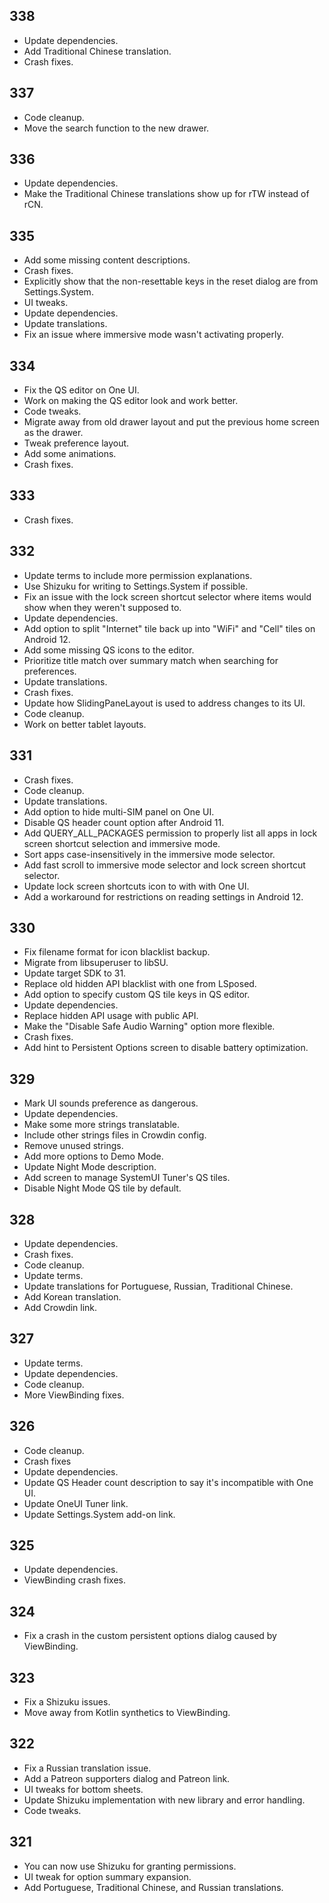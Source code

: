 ## 338
- Update dependencies.
- Add Traditional Chinese translation.
- Crash fixes.

## 337
- Code cleanup.
- Move the search function to the new drawer.

## 336
- Update dependencies.
- Make the Traditional Chinese translations show up for rTW instead of rCN.

## 335
- Add some missing content descriptions.
- Crash fixes.
- Explicitly show that the non-resettable keys in the reset dialog are from Settings.System.
- UI tweaks.
- Update dependencies.
- Update translations.
- Fix an issue where immersive mode wasn't activating properly.

## 334
- Fix the QS editor on One UI.
- Work on making the QS editor look and work better.
- Code tweaks.
- Migrate away from old drawer layout and put the previous home screen as the drawer.
- Tweak preference layout.
- Add some animations.
- Crash fixes.

## 333
- Crash fixes.

## 332
- Update terms to include more permission explanations.
- Use Shizuku for writing to Settings.System if possible.
- Fix an issue with the lock screen shortcut selector where items would show when they weren't supposed to.
- Update dependencies.
- Add option to split "Internet" tile back up into "WiFi" and "Cell" tiles on Android 12.
- Add some missing QS icons to the editor.
- Prioritize title match over summary match when searching for preferences.
- Update translations.
- Crash fixes.
- Update how SlidingPaneLayout is used to address changes to its UI.
- Code cleanup.
- Work on better tablet layouts.

## 331
- Crash fixes.
- Code cleanup.
- Update translations.
- Add option to hide multi-SIM panel on One UI.
- Disable QS header count option after Android 11.
- Add QUERY_ALL_PACKAGES permission to properly list all apps in lock screen shortcut selection and immersive mode.
- Sort apps case-insensitively in the immersive mode selector.
- Add fast scroll to immersive mode selector and lock screen shortcut selector.
- Update lock screen shortcuts icon to with with One UI.
- Add a workaround for restrictions on reading settings in Android 12.

## 330
- Fix filename format for icon blacklist backup.
- Migrate from libsuperuser to libSU.
- Update target SDK to 31.
- Replace old hidden API blacklist with one from LSposed.
- Add option to specify custom QS tile keys in QS editor.
- Update dependencies.
- Replace hidden API usage with public API.
- Make the "Disable Safe Audio Warning" option more flexible.
- Crash fixes.
- Add hint to Persistent Options screen to disable battery optimization.

## 329
- Mark UI sounds preference as dangerous.
- Update dependencies.
- Make some more strings translatable.
- Include other strings files in Crowdin config.
- Remove unused strings.
- Add more options to Demo Mode.
- Update Night Mode description.
- Add screen to manage SystemUI Tuner's QS tiles.
- Disable Night Mode QS tile by default.

## 328
- Update dependencies.
- Crash fixes.
- Code cleanup.
- Update terms.
- Update translations for Portuguese, Russian, Traditional Chinese.
- Add Korean translation.
- Add Crowdin link.

## 327
- Update terms.
- Update dependencies.
- Code cleanup.
- More ViewBinding fixes.

## 326
- Code cleanup.
- Crash fixes
- Update dependencies.
- Update QS Header count description to say it's incompatible with One UI.
- Update OneUI Tuner link.
- Update Settings.System add-on link.

## 325
- Update dependencies.
- ViewBinding crash fixes.

## 324
- Fix a crash in the custom persistent options dialog caused by ViewBinding.

## 323
- Fix a Shizuku issues.
- Move away from Kotlin synthetics to ViewBinding.

## 322
- Fix a Russian translation issue.
- Add a Patreon supporters dialog and Patreon link.
- UI tweaks for bottom sheets.
- Update Shizuku implementation with new library and error handling.
- Code tweaks.

## 321
- You can now use Shizuku for granting permissions.
- UI tweak for option summary expansion.
- Add Portuguese, Traditional Chinese, and Russian translations.